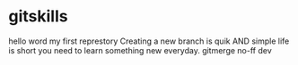 # gitskills
 hello word
 my first represtory
 Creating a new branch is quik AND simple
life is short you need to learn something new everyday.
gitmerge no-ff dev